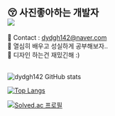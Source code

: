 <h2> 😚 사진좋아하는 개발자 <br>
    <a href="https://www.instagram.com/strap_m_/">
        <!-- 인스타 아이콘 -->
    <img 
        src="http://img.shields.io/badge/-Instagram-333333?style=flat&logo=Instagram&link=https://www.instagram.com/strap_m_/"
        style="height : auto; "/>
    </a>
</h2>

<span> 📧 Contact : dydgh142@naver.com </span> <br>
<span> 🔎 열심히 배우고 성실하게 공부해보자.. </span> <br>
<span> 📸 디자인 하는건 재밌긴해 :) </span>
<br><br>

<!-- A+ -->
![dydgh142 GitHub stats](https://github-readme-stats.vercel.app/api?username=dydgh142&show_icons=true&theme=synthwave)

<!-- 언어 종류 -->
[![Top Langs](https://github-readme-stats.vercel.app/api/top-langs/?username=dydgh142&layout=compact&theme=synthwave&langs_count=8)](https://github.com/anuraghazra/github-readme-stats)

<!-- 백준  -->
[![Solved.ac
프로필](http://mazassumnida.wtf/api/v2/generate_badge?boj=dydgh142)](https://solved.ac/dydgh142)





<!-- velog -->
<!-- 
<a href="https://velog.io/@dding_ji">
    <img 
        src="http://img.shields.io/badge/-Velog-00aaa7?style=flat&logo=Vector Logo Zone&link=https://velog.io/@dding_ji"
        style="height : auto; margin-left : 10px; margin-right : 10px;"/>
</a> 
-->

<!-- ??? -->
<!--<a href="https://legend-salamander-66c.notion.site/Kim-Myoung-Ji-12740c88e9c848708dd69b6c0adc1ef4">
    <img 
        src="http://img.shields.io/badge/-Notion-2ba640?style=flat&logo=Notion&link=https://legend-salamander-66c.notion.site/ff89b3affbf543f2b81e603b51dfe6ee"
        style="height : auto; margin-left : 10px; margin-right : 10px;"/>
</a>-->
